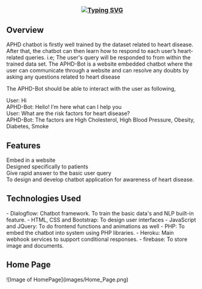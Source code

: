 <h3 align="center"><a href="https://git.io/typing-svg" align="center"><img align="center" src="https://readme-typing-svg.herokuapp.com?font=Fira+Code&size=25&duration=4000&center=true&vCenter=true&width=435&lines=APHD+Chatbot;" alt="Typing SVG" style="max-width:100%" /></a></h3>

<h2> Overview </h2>
<p>APHD chatbot is firstly well trained by the dataset related to heart disease. After 
that, the chatbot can then learn how to respond to each user’s heart-related queries. i.e; The user's 
query will be responded to from within the trained data set. The APHD-Bot is a website embedded 
chatbot where the user can communicate through a website and can resolve any doubts by asking 
any questions related to heart disease</p>

The APHD-Bot should be able to interact with the user as following, 

User: Hi <br>
APHD-Bot: Hello! I’m here what can I help you <br>
User: What are the risk factors for heart disease? <br>
APHD-Bot: The factors are High Cholesterol, High Blood Pressure, Obesity, Diabetes, Smoke <br>

<h2> Features </h2>
Embed in a website <br>
Designed specifically to patients <br>
Give rapid answer to the basic user query <br>
To design and develop chatbot application for awareness of heart disease. <br>

<h2> Technologies Used </h2>
- Dialogflow: Chatbot framework. To train the basic data's and NLP built-in feature.
- HTML, CSS and Bootstrap:  To design user interfaces
- JavaScript and JQuery: To do frontend functions and animations as well
- PHP: To embed the chatbot into system using PHP libraries.
- Heroku: Main webhook services to support conditional responses.
- firebase: To store image and documents.

<h2>Home Page</h2>
![Image of HomePage](images/Home_Page.png)


